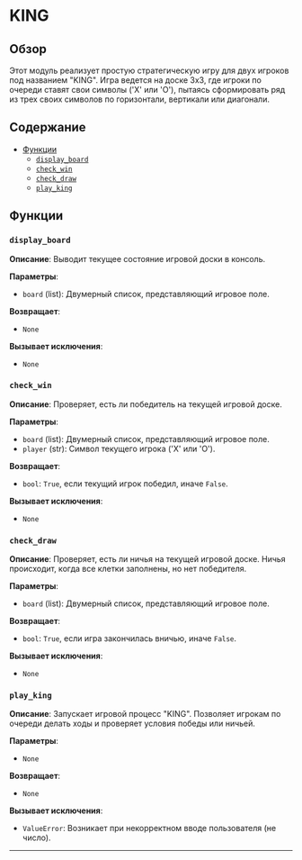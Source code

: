 # KING

## Обзор

Этот модуль реализует простую стратегическую игру для двух игроков под названием "KING". Игра ведется на доске 3x3, где игроки по очереди ставят свои символы ('X' или 'O'), пытаясь сформировать ряд из трех своих символов по горизонтали, вертикали или диагонали.

## Содержание

- [Функции](#Функции)
  - [`display_board`](#display_board)
  - [`check_win`](#check_win)
  - [`check_draw`](#check_draw)
  - [`play_king`](#play_king)

## Функции

### `display_board`

**Описание**: Выводит текущее состояние игровой доски в консоль.

**Параметры**:

- `board` (list): Двумерный список, представляющий игровое поле.

**Возвращает**:
- `None`

**Вызывает исключения**:
 - `None`

### `check_win`

**Описание**: Проверяет, есть ли победитель на текущей игровой доске.

**Параметры**:

- `board` (list): Двумерный список, представляющий игровое поле.
- `player` (str): Символ текущего игрока ('X' или 'O').

**Возвращает**:

- `bool`: `True`, если текущий игрок победил, иначе `False`.

**Вызывает исключения**:
- `None`

### `check_draw`

**Описание**: Проверяет, есть ли ничья на текущей игровой доске. Ничья происходит, когда все клетки заполнены, но нет победителя.

**Параметры**:

- `board` (list): Двумерный список, представляющий игровое поле.

**Возвращает**:

- `bool`: `True`, если игра закончилась вничью, иначе `False`.

**Вызывает исключения**:
- `None`

### `play_king`

**Описание**: Запускает игровой процесс "KING". Позволяет игрокам по очереди делать ходы и проверяет условия победы или ничьей.

**Параметры**:

- `None`

**Возвращает**:

- `None`

**Вызывает исключения**:

- `ValueError`: Возникает при некорректном вводе пользователя (не число).

---